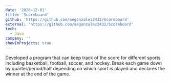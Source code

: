```yaml
---
date: '2020-12-01'
title: 'Scoreboard'
github: 'https://github.com/aegonzalez2432/Scoreboard'
external: 'https://github.com/aegonzalez2432/Scoreboard'
tech:
  - Java
company: ''
showInProjects: true
---
```


Developed a program that can keep track of the score for different sports including basketball, football, soccer, and hockey. Break each game down by quarter/period/half depending on which sport is played and declares the winner at the end of the game.
